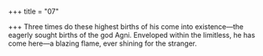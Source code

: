 +++
title = "07"

+++
Three times do these highest births of his come into existence—the  eagerly sought births of the god Agni.
Enveloped within the limitless, he has come here—a blazing flame, ever  shining for the stranger.